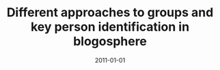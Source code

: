 ---
# Documentation: https://wowchemy.com/docs/managing-content/

title: Different approaches to groups and key person identification in blogosphere
subtitle: ''
summary: ''
authors:
- Anna Zygmunt
- brodka
- kazienko
- Jarosław Koźlak
tags: []
categories: []
date: '2011-01-01'
lastmod: 2022-10-07T05:44:00Z
featured: false
draft: false

# Featured image
# To use, add an image named `featured.jpg/png` to your page's folder.
# Focal points: Smart, Center, TopLeft, Top, TopRight, Left, Right, BottomLeft, Bottom, BottomRight.
image:
  caption: ''
  focal_point: ''
  preview_only: false

# Projects (optional).
#   Associate this post with one or more of your projects.
#   Simply enter your project's folder or file name without extension.
#   E.g. `projects = ["internal-project"]` references `content/project/deep-learning/index.md`.
#   Otherwise, set `projects = []`.
projects: []
publishDate: '2022-10-07T05:43:58.973352Z'
publication_types:
- '1'
abstract: ''
publication: '*2011 International Conference on Advances in Social Networks Analysis
  and Mining, ASONAM : proceedings, Kaohsiung, Taiwan, 25-27 July 2011.*'
doi: 10.1109/ASONAM.2011.71
---